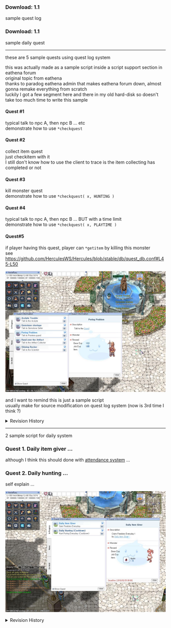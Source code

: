 ### Download: 1.1
sample quest log

### Download: 1.1
sample daily quest

---------------------------------

these are 5 sample quests using quest log system

this was actually made as a sample script inside a script support section in eathena forum  
original topic from eathena  
thanks to paradog eathena admin that makes eathena forum down, almost gonna remake everything from scratch  
luckily I got a few segment here and there in my old hard-disk so doesn't take too much time to write this sample  

#### Quest #1  
typical talk to npc A, then npc B ... etc  
demonstrate how to use `*checkquest`  

#### Quest #2
collect item quest  
just checkitem with it  
I still don't know how to use the client to trace is the item collecting has completed or not  

#### Quest #3
kill monster quest  
demonstrate how to use `*checkquest( x, HUNTING )`  

#### Quest #4
typical talk to npc A, then npc B ... BUT with a time limit  
demonstrate how to use `*checkquest( x, PLAYTIME )`  

#### Quest#5
if player having this quest, player can `*getitem` by killing this monster  
see https://github.com/HerculesWS/Hercules/blob/stable/db/quest_db.conf#L45-L50

![screen2019Hercules031.jpg](https://raw.githubusercontent.com/AnnieRuru/customs/master/screenshots/screen2019Hercules031.jpg)


and I want to remind this is just a sample script  
usually make for source modification on quest log system (now is 3rd time I think ?)

<details>
<summary>Revision History</summary>

0.1 - script

0.2 - script

0.3 - script
- update to new format, and new script commands

1.0 - script
- update to new format

1.1 - script
- add achievement system

</details>

--------------------------

2 sample script for daily system

### Quest 1. Daily item giver ...
although I think this should done with [attendance system](https://rathena.org/board/topic/117396-you-are-not-allowed-to-use-the-attendance-system/#comment-353681) ...

### Quest 2. Daily hunting ...
self explain ...

![screen2019Hercules032.jpg](https://raw.githubusercontent.com/AnnieRuru/customs/master/screenshots/screen2019Hercules032.jpg)

<details>
<summary>Revision History</summary>

1.0 - script

1.1 - script
- add achievement system

</details>
